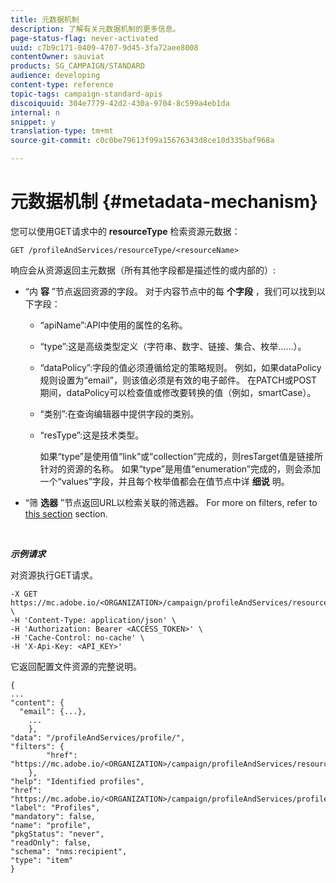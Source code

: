 ```yaml
---
title: 元数据机制
description: 了解有关元数据机制的更多信息。
page-status-flag: never-activated
uuid: c7b9c171-0409-4707-9d45-3fa72aee8008
contentOwner: sauviat
products: SG_CAMPAIGN/STANDARD
audience: developing
content-type: reference
topic-tags: campaign-standard-apis
discoiquuid: 304e7779-42d2-430a-9704-8c599a4eb1da
internal: n
snippet: y
translation-type: tm+mt
source-git-commit: c0c0be79613f99a15676343d8ce10d335baf968a

---
```



# 元数据机制 {#metadata-mechanism}

您可以使用GET请求中的 **resourceType** 检索资源元数据：

`GET /profileAndServices/resourceType/<resourceName>`

响应会从资源返回主元数据（所有其他字段都是描述性的或内部的）:

* “内 **容** ”节点返回资源的字段。 对于内容节点中的每 **个字段** ，我们可以找到以下字段：

   * “apiName”:API中使用的属性的名称。
   * “type”:这是高级类型定义（字符串、数字、链接、集合、枚举……）。
   * “dataPolicy”:字段的值必须遵循给定的策略规则。 例如，如果dataPolicy规则设置为“email”，则该值必须是有效的电子邮件。 在PATCH或POST期间，dataPolicy可以检查值或修改要转换的值（例如，smartCase）。
   * “类别”:在查询编辑器中提供字段的类别。
   * “resType”:这是技术类型。

      如果“type”是使用值“link”或“collection”完成的，则resTarget值是链接所针对的资源的名称。
如果“type”是用值“enumeration”完成的，则会添加一个“values”字段，并且每个枚举值都会在值节点中详 **细说** 明。

* “筛 **选器** ”节点返回URL以检索关联的筛选器。 For more on filters, refer to [this section](../../api/using/filtering.md) section.

<!-- créer une section au même niveau sur les liens -->
<!-- dans l'exemple: birthdate, email +  mettre 2 liens : un de type 1-1 , 1-N
si on prend l'exemple de l'org unit, on aura un bon exemple lien -->
<!-- plus reparler du node Data -->

<br/>

***示例请求***

对资源执行GET请求。

```
-X GET https://mc.adobe.io/<ORGANIZATION>/campaign/profileAndServices/resourceType/profile \
-H 'Content-Type: application/json' \
-H 'Authorization: Bearer <ACCESS_TOKEN>' \
-H 'Cache-Control: no-cache' \
-H 'X-Api-Key: <API_KEY>'
```

它返回配置文件资源的完整说明。

```
{
...
"content": {
  "email": {...},
    ...
    },
"data": "/profileAndServices/profile/",
"filters": {
        "href": "https://mc.adobe.io/<ORGANIZATION>/campaign/profileAndServices/resourceType/<PKEY>"
    },
"help": "Identified profiles",
"href": "https://mc.adobe.io/<ORGANIZATION>/campaign/profileAndServices/profile/metadata",
"label": "Profiles",
"mandatory": false,
"name": "profile",
"pkgStatus": "never",
"readOnly": false,
"schema": "nms:recipient",
"type": "item"
}
```
